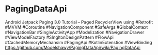 # PagingDataApi
Android Jetpack Paging 3.0 Tutorial – Paged RecyclerView using 
#Retrofit  #MVVM #Coroutine #NavigationComponent #SafeArgs  #GlobalContext #NavigationBar #SingleActivityApp   #Modelization
#NavigationDrawer #ViewModelFactory #SIngltonDesignPattern #FlowApi #CachedMemoryMechansim #PagingApi #KotlinExtenstion #ViewBinding
https://github.com/Mooelshawy/PagingDataApi/wiki/PagingDataApi
